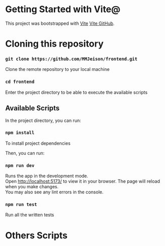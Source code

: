 # Getting Started with Vite@
This project was bootstrapped with [Vite](https://vitejs.dev/guide/) [Vite GitHub](https://github.com/vitejs/vite/).

# Cloning this repository

### `git clone https://github.com/MMJeison/frontend.git`
Clone the remote repository to your local machine

### `cd frontend`
Enter the project directory to be able to execute the available scripts


## Available Scripts

In the project directory, you can run:

### `npm install`
To install project dependencies

Then, you can run:

### `npm run dev`
Runs the app in the development mode.\
Open [http://localhost:5173/](http://localhost:5173/) to view it in your browser.
The page will reload when you make changes.\
You may also see any lint errors in the console.

### `npm run test`
Run all the written tests

# Others Scripts
